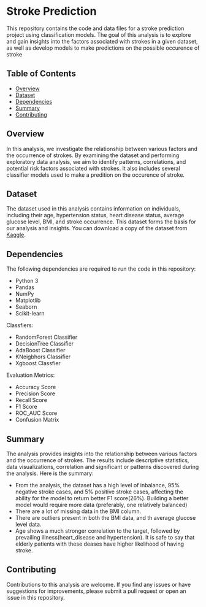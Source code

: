 # Stroke Prediction

This repository contains the code and data files for a stroke prediction project using classification models. The goal of this analysis is to explore and gain insights into the factors associated with strokes in a given dataset,
as well as develop models to make predictions on the possible occurence of stroke

## Table of Contents
- [Overview](#overview)
- [Dataset](#dataset)
- [Dependencies](#dependencies)
- [Summary](#Summary)
- [Contributing](#contributing)

## Overview
In this analysis, we investigate the relationship between various factors and the occurrence of strokes. By examining the dataset and performing exploratory data analysis, we aim to identify patterns, correlations, and potential risk factors associated with strokes.
It also includes several classifier models used to make a predition on the occurence of stroke.

## Dataset
The dataset used in this analysis contains information on individuals, including their age, hypertension status, heart disease status, average glucose level, BMI, and stroke occurrence. This dataset forms the basis for our analysis and insights.
You can download a copy of the dataset from [Kaggle](https://www.kaggle.com/datasets/fedesoriano/stroke-prediction-dataset).

## Dependencies
The following dependencies are required to run the code in this repository:
- Python 3
- Pandas
- NumPy
- Matplotlib
- Seaborn
- Scikit-learn

Classfiers:
- RandomForest Classifier
- DecisionTree Classifier
- AdaBoost Classifier
- KNeigbhors Classifier
- Xgboost Classfier

Evaluation Metrics:
- Accuracy Score
- Precision Score
- Recall Score
- F1 Score
- ROC_AUC Score
- Confusion Matrix

## Summary 
The analysis provides insights into the relationship between various factors and the occurrence of strokes. The results include descriptive statistics, data visualizations, correlation and significant or patterns discovered during the analysis. Here is the summary:

* From the analysis, the dataset has a high level of inbalance, 95% negative stroke cases, and 5% positive stroke cases, affecting the ability for the model to return better  F1 score(26%). Building a better model would require more data (preferably, one relatively balanced)
* There are a lot of missing data in the BMI column.
* There are outliers present in both the BMI data, and th average glucose level data.
* Age shows a much stronger correlation to the target, followed by prevailing illness(heart_disease and hypertension). It is safe to say that elderly patients with these deases have higher likelihood of having stroke.


## Contributing
Contributions to this analysis are welcome. If you find any issues or have suggestions for improvements, please submit a pull request or open an issue in this repository.
